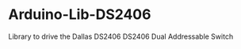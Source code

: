 Arduino-Lib-DS2406
==================
Library to drive the Dallas DS2406 DS2406 Dual Addressable Switch
